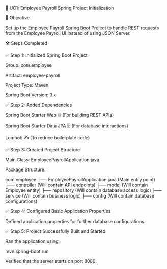 🚀 UC1: Employee Payroll Spring Project Initialization

📌 Objective

Set up the Employee Payroll Spring Boot Project to handle REST requests from the Employee Payroll UI instead of using JSON Server.

🛠 Steps Completed

✅ Step 1: Initialized Spring Boot Project

Group: com.employee

Artifact: employee-payroll

Project Type: Maven

Spring Boot Version: 3.x

✅ Step 2: Added Dependencies

Spring Boot Starter Web 🌐 (For building REST APIs)

Spring Boot Starter Data JPA 🗄 (For database interactions)

Lombok ✍️ (To reduce boilerplate code)

✅ Step 3: Created Project Structure

Main Class: EmployeePayrollApplication.java

Package Structure:

com.employee
├── EmployeePayrollApplication.java  (Main entry point)
├── controller (Will contain API endpoints)
├── model (Will contain Employee entity)
├── repository (Will contain database access logic)
├── service (Will contain business logic)
├── config (Will contain database configurations)

✅ Step 4: Configured Basic Application Properties

Defined application.properties for further database configurations.

✅ Step 5: Project Successfully Built and Started

Ran the application using:

mvn spring-boot:run

Verified that the server starts on port 8080.
